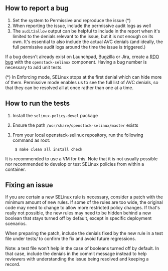 How to report a bug
-------------------

1. Set the system to Permissive and reproduce the issue (*)
2. When reporting the issue, include the permissive audit logs as well
3. The `audit2allow` output can be helpful to include in the report
   when it's limited to the denials relevant to the issue, but it is
   not enough on its own. It's essential to also include the actual AVC
   denials (and ideally, the full permissive audit logs around the time
   the issue is triggered.)

If a bug doesn't already exist on Launchpad, Bugzilla or Jira, create a [RDO
bug](https://bugzilla.redhat.com/enter_bug.cgi?product=RDO) with the
`openstack-selinux` component. Having a bug number is necessary to add
unit tests.

(*) In Enforcing mode, SELinux stops at the first denial which can hide
    more of them. Permissive mode enables us to see the full list of
    AVC denials, so that they can be resolved all at once rather than
    one at a time.

How to run the tests
--------------------

1. Install the `selinux-policy-devel` package
2. Ensure the path `/usr/share/openstack-selinux/master` exists
3. From your local openstack-selinux repository, run the following
   command as root:

        $ make clean all install check

It is recommended to use a VM for this. Note that it is not usually
possible nor recommended to develop or test SELinux policies from within
a container.

Fixing an issue
----------------

If you are certain a new SELinux rule is necessary, consider a patch
with the minimum amount of new rules. If some of the rules are too
wide, the original code may need to change to allow more restricted
policy changes. If that's really not possible, the new rules may need
to be hidden behind a new boolean that stays turned off by default,
except in specific deployment scenarios.

When preparing the patch, include the denials fixed by the new rule in
a test file under tests/ to confirm the fix and avoid future
regressions.

Note: a test file won't help in the case of booleans turned off by
default. In that case, include the denials in the commit message
instead to help reviewers with understanding the issue being resolved
and keeping a record.
